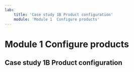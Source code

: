 ```yaml
---
lab:
    title: 'Case study 1B Product configuration'
    module: 'Module 1  Configure products'
---
```


# Module 1  Configure products 

## Case study 1B Product configuration